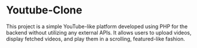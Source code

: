 # Youtube-Clone
This project is a simple YouTube-like platform developed using PHP for the backend without utilizing any external APIs. It allows users to upload videos, display fetched videos, and play them in a scrolling, featured-like fashion.
